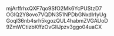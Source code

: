 mjArffrhxQXF7qo9SfO2Mk6YcPUStzD7
OGIQ2Y8ovo7VQDN351NPDbGNxdIrIyUg
GoqI36nb4srh5kgozQUL4habmZVGAUoD
9ZmWCtizbKffzOvGIlJpzv3ggo04uaCX
